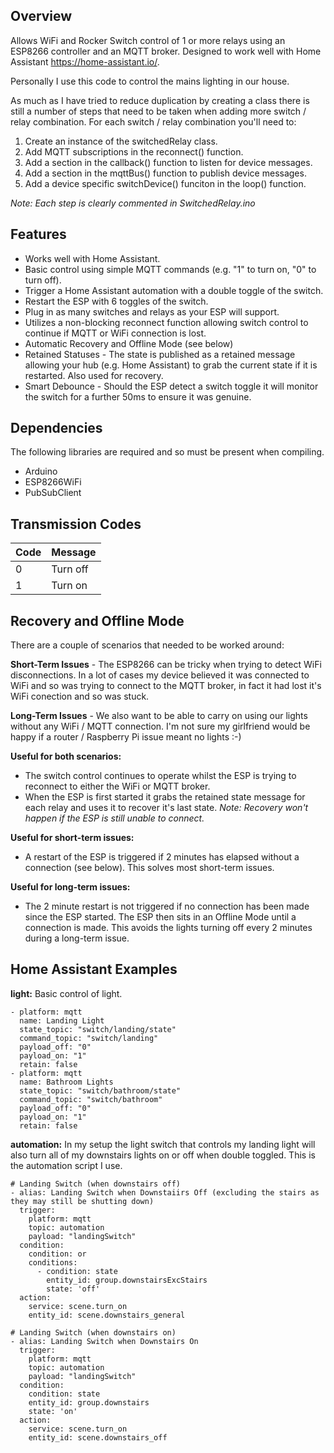 ## Overview
Allows WiFi and Rocker Switch control of 1 or more relays using an ESP8266 controller and an MQTT broker. Designed to work well with Home Assistant https://home-assistant.io/.

Personally I use this code to control the mains lighting in our house.

As much as I have tried to reduce duplication by creating a class there is still a number of steps that need to be taken when adding more switch / relay combination. For each switch / relay combination you'll need to:

1. Create an instance of the switchedRelay class.
2. Add MQTT subscriptions in the reconnect() function.
3. Add a section in the callback() function to listen for device messages.
4. Add a section in the mqttBus() function to publish device messages.
5. Add a device specific switchDevice() funciton in the loop() function.

*Note: Each step is clearly commented in SwitchedRelay.ino*

## Features
* Works well with Home Assistant.
* Basic control using simple MQTT commands (e.g. "1" to turn on, "0" to turn off).
* Trigger a Home Assistant automation with a double toggle of the switch.
* Restart the ESP with 6 toggles of the switch.
* Plug in as many switches and relays as your ESP will support.
* Utilizes a non-blocking reconnect function allowing switch control to continue if MQTT or WiFi connection is lost.
* Automatic Recovery and Offline Mode (see below)
* Retained Statuses - The state is published as a retained message allowing your hub (e.g. Home Assistant) to grab the current state if it is restarted. Also used for recovery.
* Smart Debounce - Should the ESP detect a switch toggle it will monitor the switch for a further 50ms to ensure it was genuine.

## Dependencies
The following libraries are required and so must be present when compiling.

* Arduino
* ESP8266WiFi
* PubSubClient

## Transmission Codes
| Code | Message |
|---|---|
| 0 | Turn off |
| 1 | Turn on |

## Recovery and Offline Mode
There are a couple of scenarios that needed to be worked around:

**Short-Term Issues** - The ESP8266 can be tricky when trying to detect WiFi disconnections. In a lot of cases my device believed it was connected to WiFi and so was trying to connect to the MQTT broker, in fact it had lost it's WiFi conection and so was stuck. 

**Long-Term Issues** - We also want to be able to carry on using our lights without any WiFi / MQTT connection. I'm not sure my girlfriend would be happy if a router / Raspberry Pi issue meant no lights :-)


**Useful for both scenarios:**
* The switch control continues to operate whilst the ESP is trying to reconnect to either the WiFi or MQTT broker.
* When the ESP is first started it grabs the retained state message for each relay and uses it to recover it's last state. *Note: Recovery won't happen if the ESP is still unable to connect.*

**Useful for short-term issues:**
* A restart of the ESP is triggered if 2 minutes has elapsed without a connection (see below). This solves most short-term issues.

**Useful for long-term issues:**
* The 2 minute restart is not triggered if no connection has been made since the ESP started. The ESP then sits in an Offline Mode until a connection is made. This avoids the lights turning off every 2 minutes during a long-term issue.

## Home Assistant Examples
**light:**
Basic control of light.
```
- platform: mqtt
  name: Landing Light
  state_topic: "switch/landing/state"
  command_topic: "switch/landing"
  payload_off: "0"
  payload_on: "1"
  retain: false
- platform: mqtt
  name: Bathroom Lights
  state_topic: "switch/bathroom/state"
  command_topic: "switch/bathroom"
  payload_off: "0"
  payload_on: "1"
  retain: false
```

**automation:**
In my setup the light switch that controls my landing light will also turn all of my downstairs lights on or off when double toggled. This is the automation script I use.
```
# Landing Switch (when downstairs off)
- alias: Landing Switch when Downstaiirs Off (excluding the stairs as they may still be shutting down)
  trigger:
    platform: mqtt
    topic: automation
    payload: "landingSwitch"
  condition:
    condition: or
    conditions:
      - condition: state
        entity_id: group.downstairsExcStairs
        state: 'off'
  action:
    service: scene.turn_on
    entity_id: scene.downstairs_general
    
# Landing Switch (when downstairs on)
- alias: Landing Switch when Downstairs On
  trigger:
    platform: mqtt
    topic: automation
    payload: "landingSwitch"
  condition: 
    condition: state
    entity_id: group.downstairs
    state: 'on'
  action:
    service: scene.turn_on
    entity_id: scene.downstairs_off
```